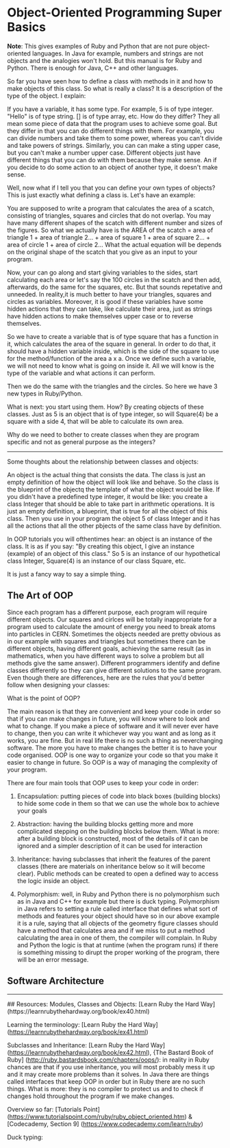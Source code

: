 # Object-Oriented Programming Super Basics

**Note**: This gives examples of Ruby and Python that are not pure object-oriented languages. In Java for example, numbers and strings are not objects and the analogies won't hold. But this manual is for Ruby and Python. There is enough for Java, C++ and other languages.

So far you have seen how to define a class with methods in it and how to make objects of this class. So what is really a class? It is a description of the type of the object. I explain: 

If you have a variable, it has some type. For example, 5 is of type integer. "Hello" is of type string. [] is of type array, etc. How do they differ? They all mean some piece of data that the program uses to achieve some goal. But they differ in that you can do different things with them. For example, you can divide numbers and take them to some power, whereas you can't divide and take powers of strings. Similarly, you can can make a sting upper case, but you can't make a number upper case. Different objects just have different things that you can do with them because they make sense. An if you decide to do some action to an object of another type, it doesn't make sense. 

Well, now what if I tell you that you can define your own types of objects? This is just exactly what defining a class is. Let's have an example: 

You are supposed to write a program that calculates the area of a scatch, consisting of triangles, squares and circles that do not overlap. You may have many different shapes of the scatch with different number and sizes of the figures. So what we actually have is the AREA of the scatch = area of triangle 1 + area of triangle 2... + area of square 1 + area of square 2... + area of circle 1 + area of circle 2... What the actual equation will be depends on the original shape of the scatch that you give as an input to your program. 

Now, your can go along and start giving variables to the sides, start calculating each area or let's say the 100 circles in the scatch and then add, afterwards, do the same for the squares, etc. But that sounds repetative and unneeded. In reality,it is much better to have your triangles, squares and circles as variables. Moreover, it is good if these variables have some hidden actions that they can take, like calculate their area, just as strings have hidden actions to make themselves upper case or to reverse themselves. 

So we have to create a variable that is of type square that has a function in it, which calculates the area of the square in general. In order to do that, it should have a hidden variable inside, which is the side of the square to use for the method/function of the area a x a. Once we define such a variable, we will not need to know what is going on inside it. All we will know is the type of the variable and what actions it can perform. 

Then we do the same with the triangles and the circles. So here we have 3 new types in Ruby/Python. 

What is next: you start using them. How? By creating objects of these classes. Just as 5 is an object that is of type integer, so will Square(4) be a square with a side 4, that will be able to calculate its own area. 

Why do we need to bother to create classes when they are program specific and not as general purpose as the integers? 

<hr>
Some thoughts about the relationship between classes and objects: 

An object is the actual thing that consists the data. The class is just an empty definition of how the object will look like and behave. So the class is the blueprint of the objectq the template of what the object would be like. If you didn't have a predefined type integer, it would be like: you create a class Integer that should be able to take part in arithmetic operations. It is just an empty definition, a blueprint, that is true for all the object of this class. Then you use in your program the object 5 of class Integer and it has all the actions that all the other pbjects of the same class have by definition. 

In OOP tutorials you will ofthentimes hear: an object is an instance of the class. It is as if you say: "By creating this object, I give an instance (example) of an object of this class." So 5 is an instance of our hypothetical class Integer, Square(4) is an instance of our class Square, etc. 

It is just a fancy way to say a simple thing. 

## The Art of OOP

Since each program has a different purpose, each program will require different objects. Our squares and cirlces will be totally inappropriate for a program used to calculate the amount of energy you need to break atoms into particles in CERN. Sometimes the objects needed are pretty obvious as in our example with squares and triangles but sometimes there can be different objects, having different goals, achieving the same result (as in mathematics, when you have different ways to solve a problem but all methods give the same answer). Different programmers identify and define classes differently so they can give different solutions to the same program. Even though there are differences, here are the rules that you'd better follow when designing your classes: 

What is the point of OOP?

The main reason is that they are convenient and keep your code in order so that if you can make changes in future, you will know where to look and what to change. If you make a piece of software and it will never ever have to change, then you can write it whichever way you want and as long as it works, you are fine. But in real life there is no such a thing as neverchanging software. The more you have to make changes the better it is to have your code organised. OOP is one way to organize your code so that you make it easier to change in future. So OOP is a way of managing the complexity of your program.

There are four main tools that OOP uses to keep your code in order: 

1. Encapsulation: putting pieces of code into black boxes (building blocks) to hide some code in them so that we can use the whole box to achieve your goals

2. Abstraction: having the building blocks getting more and more complicated stepping on the building blocks below them. What is more: after a building block is constructed, most of the details of it can be ignored and a simpler description of it can be used for interaction

3. Inheritance: having subclasses that inherit the features of the parent classes (there are materials on inheritance below so it will become clear). Public methods can be created to open a defined way to access the logic inside an object. 

4. Polymorphism: well, in Ruby and Python there is no polymorphism such as in Java and C++ for example but there is duck typing. Polymorphism in Java refers to setting a rule called interface that defines what sort of methods and features your object should have so in our above example it is a rule, saying that all objects of the geometry figure classes should have a method that calculates area and if we miss to put a method calculating the area in one of them, the compiler will complain. In Ruby and Python the logic is that at runtime (when the program runs) if there is something missing to dirupt the proper working of the program, there will be an error message. 

## Software Architecture

<hr>
## Resources: 
Modules, Classes and Objects: [Learn Ruby the Hard Way] (https://learnrubythehardway.org/book/ex40.html)

Learning the terminology: [Learn Ruby the Hard Way] (https://learnrubythehardway.org/book/ex41.html)

Subclasses and Inheritance: [Learn Ruby the Hard Way] (https://learnrubythehardway.org/book/ex42.html), {The Bastard Book of Ruby] (http://ruby.bastardsbook.com/chapters/oops/): in reality in Ruby chances are that if you use inheritance, you will most probably mess it up and it may create more problems than it solves. In Java there are things called interfaces that keep OOP in order but in Ruby there are no such things. What is more: they is no compiler to protect us and to check if changes hold throughout the program if we make changes. 

Overview so far: [Tutorials Point] (https://www.tutorialspoint.com/ruby/ruby_object_oriented.htm) & [Codecademy, Section 9] (https://www.codecademy.com/learn/ruby)

Duck typing: 
